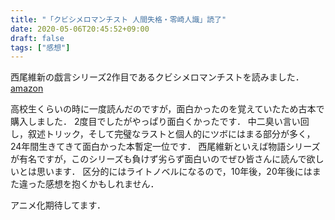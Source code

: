 ```yaml
---
title: "「クビシメロマンチスト 人間失格・零崎人識」読了"
date: 2020-05-06T20:45:52+09:00
draft: false
tags: ["感想"]
---
```


西尾維新の戯言シリーズ2作目であるクビシメロマンチストを読みました．
[amazon](https://www.amazon.co.jp/%E3%82%AF%E3%83%93%E3%82%B7%E3%83%A1%E3%83%AD%E3%83%9E%E3%83%B3%E3%83%81%E3%82%B9%E3%83%88-%E4%BA%BA%E9%96%93%E5%A4%B1%E6%A0%BC%E3%83%BB%E9%9B%B6%E5%B4%8E%E4%BA%BA%E8%AD%98-%E8%AC%9B%E8%AB%87%E7%A4%BE%E6%96%87%E5%BA%AB-%E8%A5%BF%E5%B0%BE%E7%B6%AD%E6%96%B0-ebook/dp/B01EV0NMIG/ref=sr_1_1?__mk_ja_JP=%E3%82%AB%E3%82%BF%E3%82%AB%E3%83%8A&crid=2WNUAO24W551I&dchild=1&keywords=%E3%82%AF%E3%83%93%E3%82%B7%E3%83%A1%E3%83%AD%E3%83%9E%E3%83%B3%E3%83%81%E3%82%B9%E3%83%88&qid=1588765443&sprefix=%E3%81%8F%E3%81%B3%E3%81%97%E3%82%81%2Caps%2C293&sr=8-1)

高校生くらいの時に一度読んだのですが，面白かったのを覚えていたため古本で購入しました．
2度目でしたがやっぱり面白くかったです．
中二臭い言い回し，叙述トリック，そして完璧なラストと個人的にツボにはまる部分が多く，24年間生きてきて面白かった本暫定一位です．
西尾維新といえば物語シリーズが有名ですが，このシリーズも負けず劣らず面白いのでぜひ皆さんに読んで欲しいとは思います．
区分的にはライトノベルになるので，10年後，20年後にはまた違った感想を抱くかもしれません．

アニメ化期待してます．
